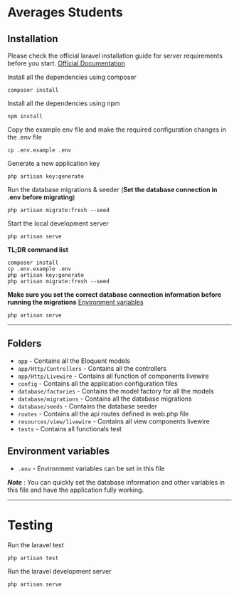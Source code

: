 # Averages Students

## Installation

Please check the official laravel installation guide for server requirements before you start. [Official Documentation](https://laravel.com/docs/9.x)

Install all the dependencies using composer

    composer install   
    
Install all the dependencies using npm

    npm install

Copy the example env file and make the required configuration changes in the .env file

    cp .env.example .env

Generate a new application key

    php artisan key:generate

Run the database migrations & seeder (**Set the database connection in .env before migrating**)

    php artisan migrate:fresh --seed

Start the local development server

    php artisan serve


**TL;DR command list**
    
    composer install    
    cp .env.example .env
    php artisan key:generate
    php artisan migrate:fresh --seed
    
**Make sure you set the correct database connection information before running the migrations** [Environment variables](#environment-variables)

    php artisan serve

----------

## Folders

- `app` - Contains all the Eloquent models
- `app/Http/Controllers` - Contains all the controllers
- `app/Http/Livewire` - Contains all function of components livewire
- `config` - Contains all the application configuration files
- `database/factories` - Contains the model factory for all the models
- `database/migrations` - Contains all the database migrations
- `database/seeds` - Contains the database seeder
- `routes` - Contains all the api routes defined in web.php file
- `resources/view/livewire` - Contains all view components livewire
- `tests` - Contains all functionals test

## Environment variables

- `.env` - Environment variables can be set in this file

***Note*** : You can quickly set the database information and other variables in this file and have the application fully working.

----------

# Testing

Run the laravel test

    php artisan test

Run the laravel development server

    php artisan serve
